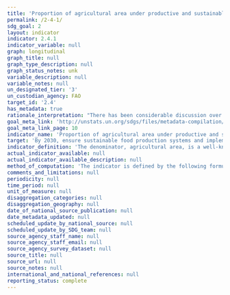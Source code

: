 ```yaml
---
title: 'Proportion of agricultural area under productive and sustainable agriculture'
permalink: /2-4-1/
sdg_goal: 2
layout: indicator
indicator: 2.4.1
indicator_variable: null
graph: longitudinal
graph_title: null
graph_type_description: null
graph_status_notes: unk
variable_description: null
variable_notes: null
un_designated_tier: '3'
un_custodian_agency: FAO
target_id: '2.4'
has_metadata: true
rationale_interpretation: "There has been considerable discussion over the past thirty years on how to define \"sustainable agriculture.\" Sustainability was often understood mainly in its environmental dimension. Yet, it is well established that sustainability needs to be considered in terms of its social, environmental and economic dimensions. The indicator has been operationalized in order to capture its multidimensional nature.\n The main points on which the indicator is based are as follows:\n \tMaintain the natural resource base in order to ensure sufficient productivity for the foreseeable future\n \tEnsure the generation of a level of income which is sufficient to keep the livelihood of the entire family steadily above the poverty line, and in accordance with the development objectives of the country.\n \tProvide access to safety nets, ensure flexibility in front of market and natural shocks and ensure clear ownership and tenure rights, with no discrimination on gender basis.\n Challenges to sustainable agriculture vary within and across countries, and by region and are affected by socio-economic and bio-physical conditions. By defining sustainability across its three dimensions, countries can select those metrics within their measurement instrument that best capture the priorities most relevant to them.\n A set of possible metrics for each sustainability dimension will be established in order to ensure relevance across the whole range of possible socio-economic and bio-physical conditions. Farm surveys will be designed on the basis of a limited set of these measurements, established at national level in order to cover the most relevant aspects of these three dimensions of sustainability. Each surveyed farm will be assessed against targets for each of these measurements, decided at national level. Farms or areas that satisfy the targets in the three dimensions would be considered as sustainable; otherwise no. Progress would be measured against a benchmark, which would show trends over time."
goal_meta_link: 'http://unstats.un.org/sdgs/files/metadata-compilation/Metadata-Goal-2.pdf'
goal_meta_link_page: 10
indicator_name: 'Proportion of agricultural area under productive and sustainable agriculture'
target: 'By 2030, ensure sustainable food production systems and implement resilient agricultural practices that increase productivity and production, that help maintain ecosystems, that strengthen capacity for adaptation to climate change, extreme weather, drought, flooding and other disasters and that progressively improve land and soil quality.'
indicator_definition: 'The denominator, agricultural area, is a well-known and established indicator that are collected by statistical bodies in countries and compiled internationally via a questionnaire by FAO. These data are available in FAO''s database FAOSTAT. The numerator captures the three dimensions of sustainable production: environmental, economic and social. The measurement instrument '' farm surveys '' will give countries the flexibility to identify issues related to sustainability that are most relevant to priorities/challenges within these three dimensions. Land under productive and sustainable agriculture will be those farms that satisfy indicators selected across all three dimension'
actual_indicator_available: null
actual_indicator_available_description: null
method_of_computation: 'The indicator is defined by the following formula: Percent of land under productive and sustainable agriculture Area under productive and sustainable agriculture divided by Agricultural area Where Agricultural area = arable land + permanent crops + permanent meadows and pastures'
comments_and_limitations: null
periodicity: null
time_period: null
unit_of_measure: null
disaggregation_categories: null
disaggregation_geography: null
date_of_national_source_publication: null
date_metadata_updated: null
scheduled_update_by_national_source: null
scheduled_update_by_SDG_team: null
source_agency_staff_name: null
source_agency_staff_email: null
source_agency_survey_dataset: null
source_title: null
source_url: null
source_notes: null
international_and_national_references: null
reporting_status: complete
---
```

